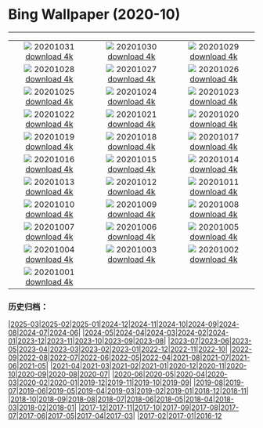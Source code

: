 # Bing Wallpaper (2020-10)
**************
| | | |
| :----: | :----: | :----: |
| ![](https://www.bing.com/th?id=OHR.GorgeSavoie_ZH-CN9079188802_1920x1080.jpg) 20201031 [download 4k](https://www.bing.com/th?id=OHR.GorgeSavoie_ZH-CN9079188802_UHD.jpg) | ![](https://www.bing.com/th?id=OHR.GreyLady_ZH-CN8921039038_1920x1080.jpg) 20201030 [download 4k](https://www.bing.com/th?id=OHR.GreyLady_ZH-CN8921039038_UHD.jpg) | ![](https://www.bing.com/th?id=OHR.FishOwl_ZH-CN8751793312_1920x1080.jpg) 20201029 [download 4k](https://www.bing.com/th?id=OHR.FishOwl_ZH-CN8751793312_UHD.jpg) |
| ![](https://www.bing.com/th?id=OHR.Mazezilla_ZH-CN8502282112_1920x1080.jpg) 20201028 [download 4k](https://www.bing.com/th?id=OHR.Mazezilla_ZH-CN8502282112_UHD.jpg) | ![](https://www.bing.com/th?id=OHR.BasilicaVoto_ZH-CN8324675706_1920x1080.jpg) 20201027 [download 4k](https://www.bing.com/th?id=OHR.BasilicaVoto_ZH-CN8324675706_UHD.jpg) | ![](https://www.bing.com/th?id=OHR.CambronBridge_ZH-CN8106321592_1920x1080.jpg) 20201026 [download 4k](https://www.bing.com/th?id=OHR.CambronBridge_ZH-CN8106321592_UHD.jpg) |
| ![](https://www.bing.com/th?id=OHR.CorfeDorset_ZH-CN8002715956_1920x1080.jpg) 20201025 [download 4k](https://www.bing.com/th?id=OHR.CorfeDorset_ZH-CN8002715956_UHD.jpg) | ![](https://www.bing.com/th?id=OHR.BCPumpkins_ZH-CN7878617476_1920x1080.jpg) 20201024 [download 4k](https://www.bing.com/th?id=OHR.BCPumpkins_ZH-CN7878617476_UHD.jpg) | ![](https://www.bing.com/th?id=OHR.UNBuilding_ZH-CN7730281645_1920x1080.jpg) 20201023 [download 4k](https://www.bing.com/th?id=OHR.UNBuilding_ZH-CN7730281645_UHD.jpg) |
| ![](https://www.bing.com/th?id=OHR.BentsGeneral_ZH-CN7629263267_1920x1080.jpg) 20201022 [download 4k](https://www.bing.com/th?id=OHR.BentsGeneral_ZH-CN7629263267_UHD.jpg) | ![](https://www.bing.com/th?id=OHR.LauwersmeerNP_ZH-CN1771718843_1920x1080.jpg) 20201021 [download 4k](https://www.bing.com/th?id=OHR.LauwersmeerNP_ZH-CN1771718843_UHD.jpg) | ![](https://www.bing.com/th?id=OHR.ChameleonIndonesia_ZH-CN1631787171_1920x1080.jpg) 20201020 [download 4k](https://www.bing.com/th?id=OHR.ChameleonIndonesia_ZH-CN1631787171_UHD.jpg) |
| ![](https://www.bing.com/th?id=OHR.BLNC_ZH-CN1521633936_1920x1080.jpg) 20201019 [download 4k](https://www.bing.com/th?id=OHR.BLNC_ZH-CN1521633936_UHD.jpg) | ![](https://www.bing.com/th?id=OHR.MatiSiTemple_ZH-CN1153907273_1920x1080.jpg) 20201018 [download 4k](https://www.bing.com/th?id=OHR.MatiSiTemple_ZH-CN1153907273_UHD.jpg) | ![](https://www.bing.com/th?id=OHR.SitkaHarbor_ZH-CN1051522458_1920x1080.jpg) 20201017 [download 4k](https://www.bing.com/th?id=OHR.SitkaHarbor_ZH-CN1051522458_UHD.jpg) |
| ![](https://www.bing.com/th?id=OHR.PisgahNationalForest_ZH-CN0944504238_1920x1080.jpg) 20201016 [download 4k](https://www.bing.com/th?id=OHR.PisgahNationalForest_ZH-CN0944504238_UHD.jpg) | ![](https://www.bing.com/th?id=OHR.WorldFoodDay_ZH-CN0834763150_1920x1080.jpg) 20201015 [download 4k](https://www.bing.com/th?id=OHR.WorldFoodDay_ZH-CN0834763150_UHD.jpg) | ![](https://www.bing.com/th?id=OHR.OchreSeaStar_ZH-CN0656056433_1920x1080.jpg) 20201014 [download 4k](https://www.bing.com/th?id=OHR.OchreSeaStar_ZH-CN0656056433_UHD.jpg) |
| ![](https://www.bing.com/th?id=OHR.BavariaFossil_ZH-CN9418077316_1920x1080.jpg) 20201013 [download 4k](https://www.bing.com/th?id=OHR.BavariaFossil_ZH-CN9418077316_UHD.jpg) | ![](https://www.bing.com/th?id=OHR.TrueFox_ZH-CN9267249538_1920x1080.jpg) 20201012 [download 4k](https://www.bing.com/th?id=OHR.TrueFox_ZH-CN9267249538_UHD.jpg) | ![](https://www.bing.com/th?id=OHR.MountCetatea_ZH-CN1440163984_1920x1080.jpg) 20201011 [download 4k](https://www.bing.com/th?id=OHR.MountCetatea_ZH-CN1440163984_UHD.jpg) |
| ![](https://www.bing.com/th?id=OHR.GeghardMonastery_ZH-CN8114246142_1920x1080.jpg) 20201010 [download 4k](https://www.bing.com/th?id=OHR.GeghardMonastery_ZH-CN8114246142_UHD.jpg) | ![](https://www.bing.com/th?id=OHR.AmericanFlyer_ZH-CN7955219009_1920x1080.jpg) 20201009 [download 4k](https://www.bing.com/th?id=OHR.AmericanFlyer_ZH-CN7955219009_UHD.jpg) | ![](https://www.bing.com/th?id=OHR.RoaringCascade_ZH-CN7814945705_1920x1080.jpg) 20201008 [download 4k](https://www.bing.com/th?id=OHR.RoaringCascade_ZH-CN7814945705_UHD.jpg) |
| ![](https://www.bing.com/th?id=OHR.BlanketOctopus_ZH-CN2897003205_1920x1080.jpg) 20201007 [download 4k](https://www.bing.com/th?id=OHR.BlanketOctopus_ZH-CN2897003205_UHD.jpg) | ![](https://www.bing.com/th?id=OHR.RestormelCastle_ZH-CN2792284652_1920x1080.jpg) 20201006 [download 4k](https://www.bing.com/th?id=OHR.RestormelCastle_ZH-CN2792284652_UHD.jpg) | ![](https://www.bing.com/th?id=OHR.YunchengSaltLake_ZH-CN2717775996_1920x1080.jpg) 20201005 [download 4k](https://www.bing.com/th?id=OHR.YunchengSaltLake_ZH-CN2717775996_UHD.jpg) |
| ![](https://www.bing.com/th?id=OHR.PRookery_ZH-CN2608300981_1920x1080.jpg) 20201004 [download 4k](https://www.bing.com/th?id=OHR.PRookery_ZH-CN2608300981_UHD.jpg) | ![](https://www.bing.com/th?id=OHR.MontageJupiterIo_ZH-CN2512372897_1920x1080.jpg) 20201003 [download 4k](https://www.bing.com/th?id=OHR.MontageJupiterIo_ZH-CN2512372897_UHD.jpg) | ![](https://www.bing.com/th?id=OHR.FatBearWeek_ZH-CN2381854464_1920x1080.jpg) 20201002 [download 4k](https://www.bing.com/th?id=OHR.FatBearWeek_ZH-CN2381854464_UHD.jpg) |
| ![](https://www.bing.com/th?id=OHR.ThePopiePlace_ZH-CN2293461094_1920x1080.jpg) 20201001 [download 4k](https://www.bing.com/th?id=OHR.ThePopiePlace_ZH-CN2293461094_UHD.jpg) |  |  |

### 历史归档：

|[2025-03](bing/2025-03/2025-03.md)|[2025-02](bing/2025-02/2025-02.md)|[2025-01](bing/2025-01/2025-01.md)|[2024-12](bing/2024-12/2024-12.md)|[2024-11](bing/2024-11/2024-11.md)|[2024-10](bing/2024-10/2024-10.md)|[2024-09](bing/2024-09/2024-09.md)|[2024-08](bing/2024-08/2024-08.md)|[2024-07](bing/2024-07/2024-07.md)|[2024-06](bing/2024-06/2024-06.md)|
|[2024-05](bing/2024-05/2024-05.md)|[2024-04](bing/2024-04/2024-04.md)|[2024-03](bing/2024-03/2024-03.md)|[2024-02](bing/2024-02/2024-02.md)|[2024-01](bing/2024-01/2024-01.md)|[2023-12](bing/2023-12/2023-12.md)|[2023-11](bing/2023-11/2023-11.md)|[2023-10](bing/2023-10/2023-10.md)|[2023-09](bing/2023-09/2023-09.md)|[2023-08](bing/2023-08/2023-08.md)|
|[2023-07](bing/2023-07/2023-07.md)|[2023-06](bing/2023-06/2023-06.md)|[2023-05](bing/2023-05/2023-05.md)|[2023-04](bing/2023-04/2023-04.md)|[2023-03](bing/2023-03/2023-03.md)|[2023-02](bing/2023-02/2023-02.md)|[2023-01](bing/2023-01/2023-01.md)|[2022-12](bing/2022-12/2022-12.md)|[2022-11](bing/2022-11/2022-11.md)|[2022-10](bing/2022-10/2022-10.md)|
|[2022-09](bing/2022-09/2022-09.md)|[2022-08](bing/2022-08/2022-08.md)|[2022-07](bing/2022-07/2022-07.md)|[2022-06](bing/2022-06/2022-06.md)|[2022-05](bing/2022-05/2022-05.md)|[2022-04](bing/2022-04/2022-04.md)|[2021-08](bing/2021-08/2021-08.md)|[2021-07](bing/2021-07/2021-07.md)|[2021-06](bing/2021-06/2021-06.md)|[2021-05](bing/2021-05/2021-05.md)|
|[2021-04](bing/2021-04/2021-04.md)|[2021-03](bing/2021-03/2021-03.md)|[2021-02](bing/2021-02/2021-02.md)|[2021-01](bing/2021-01/2021-01.md)|[2020-12](bing/2020-12/2020-12.md)|[2020-11](bing/2020-11/2020-11.md)|[2020-10](bing/2020-10/2020-10.md)|[2020-09](bing/2020-09/2020-09.md)|[2020-08](bing/2020-08/2020-08.md)|[2020-07](bing/2020-07/2020-07.md)|
|[2020-06](bing/2020-06/2020-06.md)|[2020-05](bing/2020-05/2020-05.md)|[2020-04](bing/2020-04/2020-04.md)|[2020-03](bing/2020-03/2020-03.md)|[2020-02](bing/2020-02/2020-02.md)|[2020-01](bing/2020-01/2020-01.md)|[2019-12](bing/2019-12/2019-12.md)|[2019-11](bing/2019-11/2019-11.md)|[2019-10](bing/2019-10/2019-10.md)|[2019-09](bing/2019-09/2019-09.md)|
|[2019-08](bing/2019-08/2019-08.md)|[2019-07](bing/2019-07/2019-07.md)|[2019-06](bing/2019-06/2019-06.md)|[2019-05](bing/2019-05/2019-05.md)|[2019-04](bing/2019-04/2019-04.md)|[2019-03](bing/2019-03/2019-03.md)|[2019-02](bing/2019-02/2019-02.md)|[2019-01](bing/2019-01/2019-01.md)|[2018-12](bing/2018-12/2018-12.md)|[2018-11](bing/2018-11/2018-11.md)|
|[2018-10](bing/2018-10/2018-10.md)|[2018-09](bing/2018-09/2018-09.md)|[2018-08](bing/2018-08/2018-08.md)|[2018-07](bing/2018-07/2018-07.md)|[2018-06](bing/2018-06/2018-06.md)|[2018-05](bing/2018-05/2018-05.md)|[2018-04](bing/2018-04/2018-04.md)|[2018-03](bing/2018-03/2018-03.md)|[2018-02](bing/2018-02/2018-02.md)|[2018-01](bing/2018-01/2018-01.md)|
|[2017-12](bing/2017-12/2017-12.md)|[2017-11](bing/2017-11/2017-11.md)|[2017-10](bing/2017-10/2017-10.md)|[2017-09](bing/2017-09/2017-09.md)|[2017-08](bing/2017-08/2017-08.md)|[2017-07](bing/2017-07/2017-07.md)|[2017-06](bing/2017-06/2017-06.md)|[2017-05](bing/2017-05/2017-05.md)|[2017-04](bing/2017-04/2017-04.md)|[2017-03](bing/2017-03/2017-03.md)|
|[2017-02](bing/2017-02/2017-02.md)|[2017-01](bing/2017-01/2017-01.md)|[2016-12](bing/2016-12/2016-12.md)
